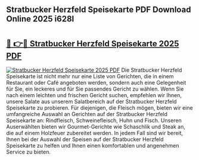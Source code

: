 ## Stratbucker Herzfeld Speisekarte PDF Download Online 2025 i628I

# <h2><a href="http://gc69ebp.nevu.top/?p=Stratbucker+Herzfeld+Speisekarte">🔗 👉🔴 Stratbucker Herzfeld Speisekarte 2025 PDF</a></h2>

[![Stratbucker Herzfeld Speisekarte 2025 PDF](https://i.imgur.com/dBaPXMq.png)](http://gc69ebp.nevu.top/?p=Stratbucker+Herzfeld+Speisekarte)
Die Stratbucker Herzfeld Speisekarte ist nicht mehr nur eine Liste von Gerichten, die in einem Restaurant oder Café angeboten werden, sondern auch eine Gelegenheit für Sie, ein leckeres und für Sie passendes Gericht zu wählen. Wenn Sie nach einem leichten und frischen Gericht suchen, empfehlen wir Ihnen, unsere Salate aus unserem Salatbereich auf der Stratbucker Herzfeld Speisekarte zu probieren. Für diejenigen, die Fleisch mögen, bieten wir eine umfangreiche Auswahl an Gerichten auf der Stratbucker Herzfeld Speisekarte an: Rindfleisch, Schweinefleisch, Huhn und Fisch. Unseren Auserwählten bieten wir Gourmet-Gerichte wie Schaschlik und Steak an, die auf einem Holzfeuer zubereitet werden. In jedem Fall sind wir bereit, Ihnen bei der Auswahl der Speisen auf der Stratbucker Herzfeld Speisekarte zu helfen und Ihnen einen komfortablen und angenehmen Service zu bieten.
